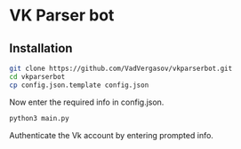 VK Parser bot
=============

Installation
-------------

~~~bash
git clone https://github.com/VadVergasov/vkparserbot.git
cd vkparserbot
cp config.json.template config.json
~~~

Now enter the required info in config.json.

~~~bash
python3 main.py
~~~

Authenticate the Vk account by entering prompted info.
